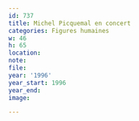 ```yaml
---
id: 737
title: Michel Picquemal en concert
categories: Figures humaines
w: 46
h: 65
location:
note:
file:
year: '1996'
year_start: 1996
year_end:
image:

---
```

